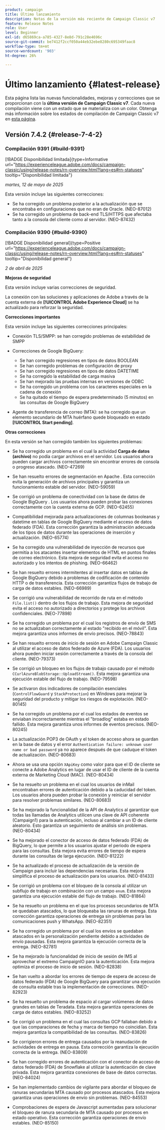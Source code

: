 ```yaml
---
product: campaign
title: Último lanzamiento
description: Notas de la versión más reciente de Campaign Classic v7
feature: Release Notes
role: User
level: Beginner
exl-id: d65869ca-a785-4327-8e8d-791c28e4696c
source-git-commit: be7412f2ccf050a44eb32ebe8280c695349faac8
workflow-type: tm+mt
source-wordcount: '903'
ht-degree: 26%

---
```


# Último lanzamiento {#latest-release}

Esta página lista las nuevas funcionalidades, mejoras y correcciones que se proporcionan con la **última versión de Campaign Classic v7**. Cada nueva compilación viene con un estado que se materializa con un color. Obtenga más información sobre los estados de compilación de Campaign Classic v7 en [esta página](rn-overview.md).

## Versión 7.4.2  {#release-7-4-2}

### Compilación 9391 {#build-9391}

[!BADGE Disponibilidad limitada]{type=Informative url="https://experienceleague.adobe.com/docs/campaign-classic/using/release-notes/rn-overview.html?lang=es#rn-statuses" tooltip="Disponibilidad limitada"}

_martes, 12 de mayo de 2025_

Esta versión incluye las siguientes correcciones:

* Se ha corregido un problema posterior a la actualización que se encontraba en configuraciones que no eran de Oracle. (NEO-87012)
* Se ha corregido un problema de back-end TLS/HTTPS que afectaba tanto a la consola del cliente como al servidor. (NEO-87432)

### Compilación 9390 {#build-9390}

[!BADGE Disponibilidad general]{type=Positive url="https://experienceleague.adobe.com/docs/campaign-classic/using/release-notes/rn-overview.html?lang=es#rn-statuses" tooltip="Disponibilidad general"}

_2 de abril de 2025_

<!--
### Compatibility updates {#comp-7-4-2}

This release comes with the following compatibility updates:

* JQuery library update: fixes multiple UI issues (reports, web apps)
* PostgreSQL 15 and 16

-->

**Mejoras de seguridad**

Esta versión incluye varias correcciones de seguridad.

La conexión con las soluciones y aplicaciones de Adobe a través de la cuenta externa de **[!UICONTROL Adobe Experience Cloud]** se ha actualizado para reforzar la seguridad.

**Correcciones importantes**

Esta versión incluye las siguientes correcciones principales:

* Conexión TLS/SMPP: se han corregido problemas de estabilidad de SMPP

* Correcciones de Google BigQuery:

   * Se han corregido regresiones en tipos de datos BOOLEAN
   * Se han corregido problemas de configuración de proxy
   * Se han corregido regresiones en tipos de datos DATETIME
   * Se ha corregido la estabilidad de carga masiva
   * Se han mejorado las pruebas internas en versiones de ODBC
   * Se ha corregido un problema con los caracteres especiales en la cadena de conexión
   * Se ha quitado el tiempo de espera predeterminado (5 minutos) en las consultas de Google BigQuery

* Agente de transferencia de correo (MTA): se ha corregido que un elemento secundario de MTA huérfano quede bloqueado en estado **[!UICONTROL Start pending]**.


**Otras correcciones**

En esta versión se han corregido también los siguientes problemas:

* Se ha corregido un problema en el cual la actividad **Carga de datos (archivo)** no podía cargar archivos en el servidor<!--after an upgrade to version 8.3.8-->. Los usuarios ahora pueden cargar archivos correctamente sin encontrar errores de consola o progreso atascado. (NEO-47269)

* Se han resuelto errores de segmentación en Apache <!--following an upgrade to Adobe Campaign Classic 7.2.2 build 9349-->. Esta corrección evita la generación de archivos principales y garantiza un funcionamiento estable del servidor. (NEO-59059)

* Se corrigió un problema de conectividad con la base de datos de Google BigQuery <!--after upgrading to version 7.3.3 build 9359-->. Los usuarios ahora pueden probar las conexiones correctamente con la cuenta externa de GCP. (NEO-62455)

* Compatibilidad mejorada para actualizaciones de columnas booleanas y datetime en tablas de Google BigQuery mediante el acceso de datos federado (FDA). Esta corrección garantiza la administración adecuada de los tipos de datos durante las operaciones de inserción y actualización. (NEO-65774)

* Se ha corregido una vulnerabilidad de inyección de recursos que permitía a los atacantes insertar elementos de HTML en puntos finales de correo electrónico. Esta mejora de seguridad evita el acceso no autorizado y los intentos de phishing. (NEO-66462)

* Se han resuelto errores intermitentes al insertar datos en tablas de Google BigQuery debido a problemas de codificación de contenido HTTP o de transferencia. Esta corrección garantiza flujos de trabajo de carga de datos estables. (NEO-66989)

* Se corrigió una vulnerabilidad de recorrido de ruta en el método `File.list()` dentro de los flujos de trabajo. Esta mejora de seguridad evita el acceso no autorizado a directorios y protege los archivos confidenciales. (NEO-77898)

* Se ha corregido un problema por el cual los registros de envío de SMS no se actualizaban correctamente al estado &quot;recibido en el móvil&quot;. Esta mejora garantiza unos informes de envío precisos. (NEO-78843)

* Se han resuelto errores de inicio de sesión en Adobe Campaign Classic al utilizar el acceso de datos federado de Azure (FDA). Los usuarios ahora pueden iniciar sesión correctamente a través de la consola del cliente. (NEO-79373)

* Se corrigió un bloqueo en los flujos de trabajo causado por el método `CCurlAzureBlobStorage::UploadStream()`. Esta mejora garantiza una ejecución estable del flujo de trabajo. (NEO-79598)

* Se activaron dos indicadores de compilación esenciales (`ControlFlowGuard` y `StackProtection`) en Windows para mejorar la seguridad del producto y mitigar los riesgos de explotación. (NEO-80145)

* Se ha corregido un problema por el cual los estados de eventos se enviaban incorrectamente mientras el &quot;broadlog&quot; estaba en estado fallido. Esta mejora garantiza unos informes de eventos precisos. (NEO-80245)

* La actualización POP3 de OAuth y el token de acceso ahora se guardan en la base de datos y el error `Authentication failure: unknown user name or bad password` ya no aparece después de que caduque el token de actualización. (NEO-80683)

* Ahora se usa una opción `XApiKey` como valor para que el ID de cliente se conecte a Adobe Analytics en lugar de usar el ID de cliente de la cuenta externa de Marketing Cloud (MAC). (NEO-80434)

* Se ha resuelto un problema en el cual los usuarios de inMail encontraban errores de autenticación debido a la caducidad del token. Los usuarios ahora pueden probar la conexión y reiniciar el servidor para resolver problemas similares. (NEO-80683)

* Se ha mejorado la funcionalidad de la API de Analytics al garantizar que todas las llamadas de Analytics utilicen una clave de API coherente (Campaign1) para la autenticación, incluso al cambiar a un ID de cliente aleatorio. Esto garantiza un seguimiento de análisis sin problemas. (NEO-80434)

* Se ha mejorado el conector de acceso de datos federado (FDA) de BigQuery, lo que permite a los usuarios ajustar el periodo de espera para las consultas. Esta mejora evita errores de tiempo de espera durante las consultas de larga ejecución. (NEO-81222)

* Se ha actualizado el proceso de actualización de la versión de Campaign <!--7.4.1--> para incluir las dependencias necesarias. Esta mejora simplifica el proceso de actualización para los usuarios. (NEO-81433)

* Se corrigió un problema con el bloqueo de la consola al utilizar un subflujo de trabajo en combinación con un campo `enum`. Esta mejora garantiza una ejecución estable del flujo de trabajo. (NEO-81864)

* Se ha resuelto un problema en el que los procesos secundarios de MTA se quedaban atascados, lo que bloqueaba las ranuras de entrega. Esta corrección garantiza operaciones de entrega sin problemas para las comunicaciones push y WhatsApp. (NEO-82351)

* Se ha corregido un problema por el cual los envíos se quedaban atascados en la personalización pendiente debido a actividades de envío pausadas. Esta mejora garantiza la ejecución correcta de la entrega. (NEO-82781)

* Se ha mejorado la funcionalidad de inicio de sesión de IMS al aprovechar el extremo CampaignIO para la autenticación. Esta mejora optimiza el proceso de inicio de sesión. (NEO-82838)

* Se han vuelto a abordar los errores de tiempo de espera de acceso de datos federado (FDA) de Google BigQuery para garantizar una ejecución de consulta estable tras la implementación de correcciones. (NEO-82923)

* Se ha resuelto un problema de espacio al cargar volúmenes de datos grandes en tablas de Teradata. Esta mejora garantiza operaciones de carga de datos estables. (NEO-83252)

* Se corrigió un problema en el cual las consultas GCP fallaban debido a que las comparaciones de fecha y marca de tiempo <!--after upgrading to version 9383--> no coincidían. Esta mejora garantiza la compatibilidad de las consultas. (NEO-83826)

* Se corrigieron errores de entrega causados por la reanudación de actividades de entrega en pausa. Esta corrección garantiza la ejecución correcta de la entrega. (NEO-83809)

* Se han corregido errores de autenticación con el conector de acceso de datos federado (FDA) de Snowflake al utilizar la autenticación de clave privada. Esta mejora garantiza conexiones de base de datos correctas. (NEO-84024)

* Se han implementado cambios de vigilante para abordar el bloqueo de ranuras secundarias MTA causado por procesos atascados. Esta mejora garantiza unas operaciones de envío sin problemas. (NEO-84553)

* Comprobaciones de espera de Javascript aumentadas para solucionar el bloqueo de ranura secundaria de MTA causado por procesos en estado operativo. Esta corrección garantiza operaciones de envío estables. (NEO-85150)


